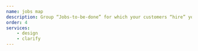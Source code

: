 ```yaml
---
name: jobs map
description: Group “Jobs-to-be-done” for which your customers “hire” your product
order: 4
services:
    - design
    - clarify
---
```

